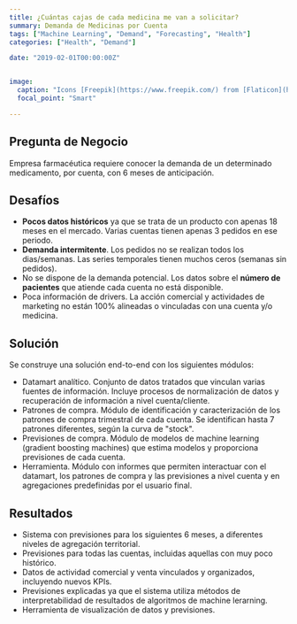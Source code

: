 ```yaml
---
title: ¿Cuántas cajas de cada medicina me van a solicitar?
summary: Demanda de Medicinas por Cuenta
tags: ["Machine Learning", "Demand", "Forecasting", "Health"]
categories: ["Health", "Demand"]

date: "2019-02-01T00:00:00Z"


image:
  caption: "Icons [Freepik](https://www.freepik.com/) from [Flaticon](https://www.flaticon.com/)"
  focal_point: "Smart"

---
```


## Pregunta de Negocio

Empresa farmacéutica requiere conocer la demanda de un determinado medicamento, por cuenta, con 6 meses de anticipación.


## Desafíos

  - **Pocos datos históricos** ya que se trata de un producto con apenas 18 meses en el mercado. Varias cuentas tienen apenas 3 pedidos en ese periodo.
  - **Demanda intermitente**. Los pedidos no se realizan todos los dias/semanas. Las series temporales tienen muchos ceros (semanas sin pedidos).
  - No se dispone de la demanda potencial. Los datos sobre el **número de pacientes** que atiende cada cuenta no está disponible.
  - Poca información de drivers. La acción comercial y actividades de marketing no están 100% alineadas o vinculadas con una cuenta y/o medicina.
  
  
## Solución

Se construye una solución end-to-end con los siguientes módulos:

 - Datamart analítico. Conjunto de datos tratados que vinculan varias fuentes de información. Incluye procesos de normalización de datos y recuperación de información a nivel cuenta/cliente.
 - Patrones de compra. Módulo de identificación y caracterización de los patrones de compra trimestral de cada cuenta. Se identifican hasta 7 patrones diferentes, según la curva de "stock".
 - Previsiones de compra. Módulo de modelos de machine learning (gradient boosting machines) que estima modelos y proporciona previsiones de cada cuenta.
 - Herramienta. Módulo con informes que permiten interactuar con el datamart, los patrones de compra y las previsiones a nivel cuenta y en agregaciones predefinidas por el usuario final.


## Resultados

 - Sistema con previsiones para los siguientes 6 meses, a diferentes niveles de agregación territorial.
 - Previsiones para todas las cuentas, incluidas aquellas con muy poco histórico.
 - Datos de actividad comercial y venta vinculados y organizados, incluyendo nuevos KPIs.
 - Previsiones explicadas ya que el sistema utiliza métodos de interpretabilidad de resultados de algoritmos de machine lerarning.
 - Herramienta de visualización de datos y previsiones.
